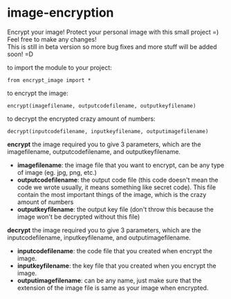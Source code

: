 # image-encryption
Encrypt your image! Protect your personal image with this small project =)\
Feel free to make any changes!\
This is still in beta version so more bug fixes and more stuff will be added soon! =D

to import the module to your project:
```
from encrypt_image import *
```

to encrypt the image:
```
encrypt(imagefilename, outputcodefilename, outputkeyfilename)
```

to decrypt the encrypted crazy amount of numbers:
```
decrypt(inputcodefilename, inputkeyfilename, outputimagefilename)
```

**encrypt** the image required you to give 3 parameters, which are the imagefilename, outputcodefilename, and outputkeyfilename.
  - **imagefilename**: the image file that you want to encrypt, can be any type of image (eg. jpg, png, etc.)
  - **outputcodefilename**: the output code file (this code doesn't mean the code we wrote usually, it means something like secret code). This file contain the most important things of the image, which is the crazy amount of numbers
  - **outputkeyfilename**: the output key file (don't throw this because the image won't be decrypted without this file)
  
**decrypt** the image required you to give 3 parameters, which are the inputcodefilename, inputkeyfilename, and outputimagefilename.
  - **inputcodefilename**: the code file that you created when encrypt the image.
  - **inputkeyfilename**: the key file that you created when you encrypt the image.
  - **outputimagefilename**: can be any name, just make sure that the extension of the image file is same as your image when encrypted.
